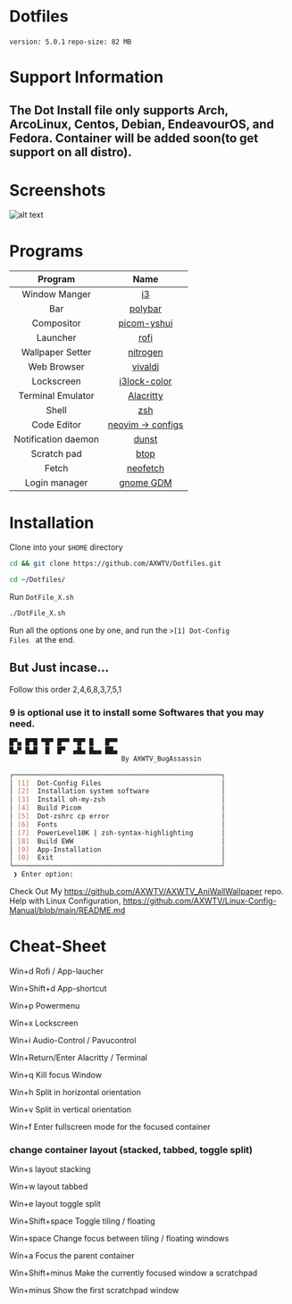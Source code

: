 # Dotfiles
<p><code>version: 5.0.1</code> <code>repo-size: 82 MB</code></p>

# Support Information

## The Dot Install file only supports Arch, ArcoLinux, Centos, Debian, EndeavourOS, and Fedora. Container will be added soon(to get support on all distro).

# Screenshots

![alt text](https://raw.githubusercontent.com/AXWTV/Dotfiles/main/.github/Github%20wallCatppuccin.jpg)

# Programs

|       Program       |                                                             Name                                                              |
| :-----------------: | :---------------------------------------------------------------------------------------------------------------------------: |
|    Window Manger    |                                         [i3](https://github.com/baskerville/bspwm)                                            |
|         Bar         |                                         [polybar](https://github.com/polybar/polybar)                                         |
|     Compositor      |                                      [picom-yshui](https://github.com/yshui/picom)                                            |
|      Launcher       |                                          [rofi](https://github.com/davatorium/rofi)                                           |
|  Wallpaper Setter   |                                              [nitrogen](https://github.com/l3ib/nitrogen)                                     |
|     Web Browser     |                                     [vivaldi](https://vivaldi.com/desktop/)                                                   |
|     Lockscreen      |                                   [i3lock-color](https://github.com/Raymo111/i3lock-color)                                    |
|  Terminal Emulator  |                                      [Alacritty](https://github.com/alacritty/alacritty)                                      |
|        Shell        |                                                  [zsh](https://www.zsh.org)                                                   |
|     Code Editor     |                                 [neovim -> configs](https://github.com/AXWTV/Dotfiles/tree/main/.config/nvim)                 |
| Notification daemon |                                              [dunst](https://dunst-project.org/)                                              |
|     Scratch pad     |                                           [btop](https://github.com/aristocratos/btop)                                        |
|        Fetch        |                                     [neofetch](https://github.com/AXWTV/Dotfiles/tree/main/.config/neofetch)                  |
|    Login manager    |                                        [gnome GDM](https://github.com/gdm-settings/gdm-settings)                              |

# Installation

<p>Clone into your <code>$HOME</code> directory</p>

```bash
cd && git clone https://github.com/AXWTV/Dotfiles.git
```

```bash
cd ~/Dotfiles/
```

<p>Run <code>DotFile_X.sh</code></p>

```bash
./DotFile_X.sh
```

Run all the options one by one, and run the <code>>[1] Dot-Config Files </code> at the end.

## But Just incase...
Follow this order 2,4,6,8,3,7,5,1

### 9 is optional use it to install some Softwares that you may need.

```bash
█▀▄ █▀█ ▀█▀ █▀▀ ▀█▀ █   █▀▀
█▄▀ █▄█  █  █▀  ▄█▄ █▄▄ ██▄
                            By AXWTV_BugAssassin

┌────────────────────────────────────────────────────┐
│ [1]  Dot-Config Files                              │
│ [2]  Installation system software                  │
│ [3]  Install oh-my-zsh                             │
│ [4]  Build Picom                                   │
│ [5]  Dot-zshrc cp error                            │
│ [6]  Fonts                                         │
│ [7]  PowerLevel10K | zsh-syntax-highlighting       │
│ [8]  Build EWW                                     │
│ [9]  App-Installation                              │
│ [0]  Exit                                          │
└────────────────────────────────────────────────────┘
 ❯ Enter option:
``` 

Check Out My https://github.com/AXWTV/AXWTV_AniWallWallpaper repo.
Help with Linux Configuration, https://github.com/AXWTV/Linux-Config-Manual/blob/main/README.md

# Cheat-Sheet

Win+d            Rofi / App-laucher

Win+Shift+d      App-shortcut

Win+p            Powermenu

Win+x            Lockscreen

Win+i            Audio-Control / Pavucontrol

WIn+Return/Enter Alacritty / Terminal

Win+q            Kill focus Window



Win+h            Split in horizontal orientation

Win+v            Split in vertical orientation


Win+f            Enter fullscreen mode for the focused container


### change container layout (stacked, tabbed, toggle split)

Win+s layout stacking

Win+w layout tabbed

Win+e layout toggle split


Win+Shift+space  Toggle tiling / floating

Win+space        Change focus between tiling / floating windows

Win+a            Focus the parent container



Win+Shift+minus  Make the currently focused window a scratchpad

Win+minus        Show the first scratchpad window



